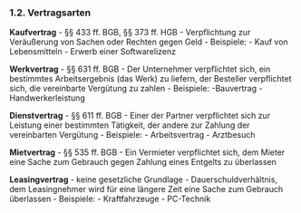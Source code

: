 ### 1.2. Vertragsarten

**Kaufvertrag**
	- §§ 433 ff. BGB, §§ 373 ff. HGB
	- Verpflichtung zur Veräußerung von Sachen oder Rechten gegen Geld
	- Beispiele:
		- Kauf von Lebensmitteln
		- Erwerb einer Softwarelizenz

**Werkvertrag**
	- §§ 631 ff. BGB
	- Der Unternehmer verpflichtet sich, ein bestimmtes Arbeitsergebnis (das Werk) zu liefern, der Besteller verpflichtet sich, die vereinbarte Vergütung zu zahlen
	- Beispiele:
		-Bauvertrag
		- Handwerkerleistung

**Dienstvertrag**
	- §§ 611 ff. BGB
	- Einer der Partner verpflichtet sich zur Leistung einer bestimmten Tätigkeit, der andere zur Zahlung der vereinbarten Vergütung
	- Beispiele:
		- Arbeitsvertrag
		- Arztbesuch

**Mietvertrag**
	- §§ 535 ff. BGB
	- Ein Vermieter verpflichtet sich, dem Mieter eine Sache zum Gebrauch gegen Zahlung eines Entgelts zu überlassen

**Leasingvertrag**
	- keine gesetzliche Grundlage
	- Dauerschuldverhältnis, dem Leasingnehmer wird für eine längere Zeit eine Sache zum Gebrauch überlassen
	- Beispiele:
		- Kraftfahrzeuge
		- PC-Technik
